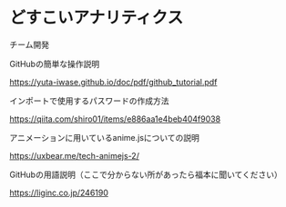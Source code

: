 # どすこいアナリティクス
チーム開発

GitHubの簡単な操作説明

https://yuta-iwase.github.io/doc/pdf/github_tutorial.pdf

インポートで使用するパスワードの作成方法

https://qiita.com/shiro01/items/e886aa1e4beb404f9038

アニメーションに用いているanime.jsについての説明

https://uxbear.me/tech-animejs-2/

GitHubの用語説明（ここで分からない所があったら福本に聞いてください）

https://liginc.co.jp/246190
